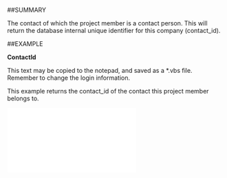 

##SUMMARY

The contact of which the project member is a contact person. This will return the database internal unique identifier for this company (contact_id).


##EXAMPLE

**ContactId**

This text may be copied to the notepad, and saved as a *.vbs file. Remember to change the login information.

This example returns the contact_id of the contact this project member belongs to.

![](../../Examples/vbs/SOProjectMember.ContactId.vbs.txt)





